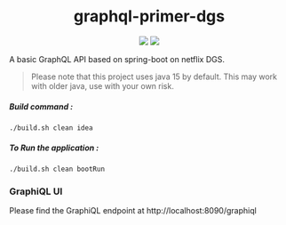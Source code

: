 <h1 align="center">
    graphql-primer-dgs
</h1>
<p align="center">
    <a href="https://github.com/surajcm/graphql-primer-dgs/commits/" title="Last Commit"><img src="https://img.shields.io/github/last-commit/surajcm/graphql-primer-dgs?style=flat"></a>
    <a href="https://github.com/surajcm/graphql-primer-dgs/blob/master/LICENSE" title="License"><img src="https://img.shields.io/badge/License-MIT-green.svg?style=flat"></a>
</p>
A basic GraphQL API based on spring-boot on netflix DGS.

> Please note that this project uses java 15 by default. This may work with older java, use with your own risk.


##### Build command :
`./build.sh clean idea`

##### To Run the application :
`./build.sh clean bootRun`

### GraphiQL UI
Please find the GraphiQL endpoint at http://localhost:8090/graphiql
